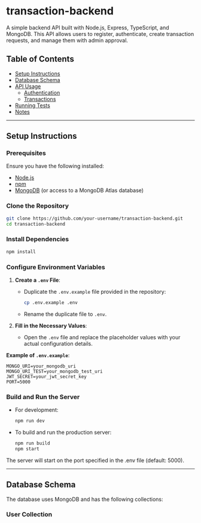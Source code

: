 ﻿# transaction-backend

A simple backend API built with Node.js, Express, TypeScript, and MongoDB. This API allows users to register, authenticate, create transaction requests, and manage them with admin approval.

## Table of Contents
- [Setup Instructions](#setup-instructions)
- [Database Schema](#database-schema)
- [API Usage](#api-usage)
  - [Authentication](#authentication)
  - [Transactions](#transactions)
- [Running Tests](#running-tests)
- [Notes](#notes)

---

## Setup Instructions

### Prerequisites
Ensure you have the following installed:
- [Node.js](https://nodejs.org/en/download/)
- [npm](https://www.npmjs.com/get-npm)
- [MongoDB](https://www.mongodb.com/) (or access to a MongoDB Atlas database)

### Clone the Repository
```bash
git clone https://github.com/your-username/transaction-backend.git
cd transaction-backend
```

### Install Dependencies
```bash
npm install
```

### Configure Environment Variables

1. **Create a `.env` File**:
   - Duplicate the `.env.example` file provided in the repository:
     ```bash
     cp .env.example .env
     ```
   - Rename the duplicate file to `.env`.
   
2. **Fill in the Necessary Values**:
   - Open the `.env` file and replace the placeholder values with your actual configuration details.

**Example of `.env.example`**:
```env
MONGO_URI=your_mongodb_uri
MONGO_URI_TEST=your_mongodb_test_uri
JWT_SECRET=your_jwt_secret_key
PORT=5000
```

### Build and Run the Server

- For development:
  ```bash
  npm run dev
  ```
  
- To build and run the production server:
  ```bash
  npm run build
  npm start
  ```

The server will start on the port specified in the .env file (default: 5000).

---

## Database Schema

The database uses MongoDB and has the following collections:

### User Collection
